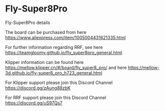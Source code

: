 # Fly-Super8Pro
Fly-Super8Pro details

The board can be purchased from here https://www.aliexpress.com/item/1005004431621335.html

For further information regarding RRF, see here https://teamgloomy.github.io/fly_super8pro_general.html

Klipper information can be found here https://mellow.klipper.cn/#/board/fly_super8_pro/ and here https://mellow-3d.github.io/fly-super8_pro_h723_general.html

For Klipper support please join this Discord Channel https://discord.gg/zAung88zbK

For RRF support please join this Discord Channel https://discord.gg/uS97Qs7
